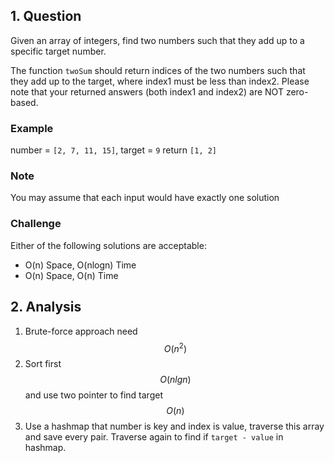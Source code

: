 ## 1. Question
Given an array of integers, find two numbers such that they add up to a specific target number.

The function `twoSum` should return indices of the two numbers such that they add up to the target, where index1 must be less than index2. Please note that your returned answers (both index1 and index2) are NOT zero-based.

### Example
number = `[2, 7, 11, 15]`, target = `9`
return `[1, 2]`

### Note 
You may assume that each input would have exactly one solution

### Challenge
Either of the following solutions are acceptable:
- O(n) Space, O(nlogn) Time
- O(n) Space, O(n) Time

## 2. Analysis

1. Brute-force approach need $$O(n^2)$$
2. Sort first $$O(nlgn)$$ and use two pointer to find target $$O(n)$$
3. Use a hashmap that number is key and index is value, traverse this array and save every pair. Traverse again to find if `target - value` in hashmap.



